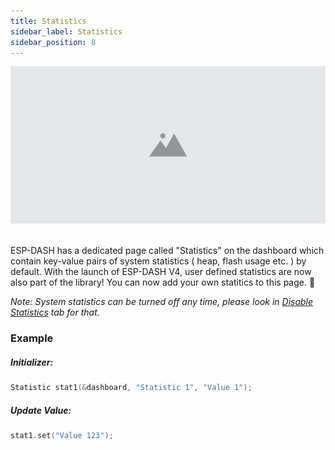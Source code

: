 ```yaml
---
title: Statistics
sidebar_label: Statistics
sidebar_position: 8
---
```


<img src="/img/v4/placeholder.png" alt="Concept Diagram" width="600px" />

<br/>
<br/>

ESP-DASH has a dedicated page called "Statistics" on the dashboard which contain key-value pairs of system statistics ( heap, flash usage etc. ) by default. With the launch of ESP-DASH V4, user defined statistics are now also part of the library! You can now add your own statitics to this page. 🎉

*Note: System statistics can be turned off any time, please look in [Disable Statistics](./features/disable-stats.md) tab for that.*


### Example

##### Initializer:
```cpp
Statistic stat1(&dashboard, "Statistic 1", "Value 1");
```

##### Update Value:
```cpp
stat1.set("Value 123");
```